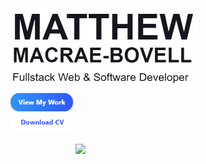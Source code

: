 <!--### Hi there 👋-->

<!--
**MathyouMB/MathyouMB** is a ✨ _special_ ✨ repository because its `README.md` (this file) appears on your GitHub profile.

Here are some ideas to get you started:

- 🔭 I’m currently working on ...
- 🌱 I’m currently learning ...
- 👯 I’m looking to collaborate on ...
- 🤔 I’m looking for help with ...
- 💬 Ask me about ...
- 📫 How to reach me: ...
- 😄 Pronouns: ...
- ⚡ Fun fact: ...
-->
<div class="d-flex flex-row">
  <div class="d-flex flex-column">
     <div><img src="https://github.com/MathyouMB/MathyouMB/blob/master/name.png" width="300px"></img></div>  
     <div class="d-flex flex-row">
          <div><img src="https://github.com/MathyouMB/MathyouMB/blob/master/viewmywork.png" width="100px"></img></div>  
          <div><img src="https://github.com/MathyouMB/MathyouMB/blob/master/downloadcv.png" width="100px"></img></div>  
     </div>
  </div>
</div>
<br>
<div><img src="https://github.com/MathyouMB/MathyouMB/blob/master/skill_wheel.gif" width="400px"align="right"></img></div>
